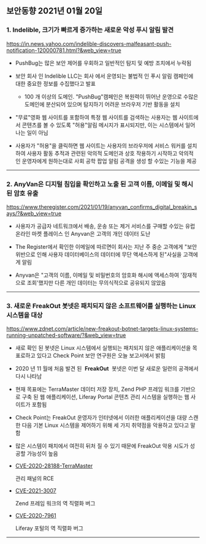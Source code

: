 ## 보안동향 2021년 01월 20일  
   
    
### 1. Indelible, 크기가 빠르게 증가하는 새로운 악성 푸시 알림 발견
       
  
https://in.news.yahoo.com/indelible-discovers-malfeasant-push-notification-120000781.html?&web_view=true  
  
    
- PushBug는 많은 보안 제어를 우회하고 일반적인 탐지 및 예방 조치에서 누락됨  
  

- 보안 회사 인 Indelible LLC는 회사 에서 운영되는 불법적 인 푸시 알림 캠페인에 대한 중요한 정보를 수집했다고 발표  
    - 100 개 이상의 도메인. "PushBug"캠페인은 복원력이 뛰어난 운영으로 수많은 도메인에 분산되어 있으며 탐지하기 어려운 브라우저 기반 활동을 설치  
   
  
- "무료"영화 웹 사이트를 포함하여 특정 웹 사이트를 검색하는 사용자는 웹 사이트에서 콘텐츠를 볼 수 있도록 "허용"알림 메시지가 표시되지만, 이는 시스템에서 일어나는 일이 아님  
  

- 사용자가 "허용"을 클릭하면 웹 사이트는 사용자의 브라우저에 서비스 워커를 설치하여 사용자 활동 추적과 관련된 악의적 도메인과 상호 작용하기 시작하고 악의적 인 운영자에게 원하는대로 사회 공학 팝업 알림 공격을 생성 할 수있는 기능을 제공  
  

  
      
---
  
  
### 2. AnyVan은 디지털 침입을 확인하고 노출 된 고객 이름, 이메일 및 해시 된 암호 유출  
   
   
https://www.theregister.com/2021/01/19/anyvan_confirms_digital_breakin_says/?&web_view=true  
    
    
- 사용자가 공급자 네트워크에서 배송, 운송 또는 제거 서비스를 구매할 수있는 유럽 온라인 마켓 플레이스 인 Anyvan은 고객의 개인 데이터 도난  
  

- The Register에서 확인한 이메일에 따르면이 회사는 지난 주 중순 고객에게 "보안 위반으로 인해 사용자 데이터베이스의 데이터에 무단 액세스하게 된"사실을 고객에게 알림  
   
  
- Anyvan은 "고객의 이름, 이메일 및 비밀번호의 암호화 해시에 액세스하여 '잠재적으로 조회'했지만 다른 개인 데이터는 무의식적으로 공유되지 않았음   
  
   
---
  
  
### 3. 새로운 FreakOut 봇넷은 패치되지 않은 소프트웨어를 실행하는 Linux 시스템을 대상
     

https://www.zdnet.com/article/new-freakout-botnet-targets-linux-systems-running-unpatched-software/?&web_view=true  
  
   
- 새로 확인 된 봇넷은 Linux 시스템에서 실행되는 패치되지 않은 애플리케이션을 목표로하고 있다고 Check Point 보안 연구원은 오늘 보고서에서 밝힘  
  
- 2020 년 11 월에 처음 발견 된  **FreakOut**  봇넷은 이번 달 새로운 일련의 공격에서 다시 나타남  

- 현재 목표에는 TerraMaster 데이터 저장 장치, Zend PHP 프레임 워크를 기반으로 구축 된 웹 애플리케이션, Liferay Portal 콘텐츠 관리 시스템을 실행하는 웹 사이트가 포함됨  
  

- Check Point는 FreakOut 운영자가 인터넷에서 이러한 애플리케이션을 대량 스캔 한 다음 기본 Linux 시스템을 제어하기 위해 세 가지 취약점을 악용하고 있다고 말함  
    

- 많은 시스템이 패치에서 여전히 뒤처 질 수 있기 때문에 FreakOut 악용 시도가 성공할 가능성이 높음  
  
- [CVE-2020-28188-TerraMaster](https://nvd.nist.gov/vuln/detail/CVE-2020-28188)  

    관리 패널의 RCE   

- [CVE-2021-3007](https://nvd.nist.gov/vuln/detail/CVE-2021-3007)  
  
    Zend 프레임 워크의 역 직렬화 버그   

- [CVE-2020-7961](https://nvd.nist.gov/vuln/detail/CVE-2020-7961)  
  
    Liferay 포털의 역 직렬화 버그  


  
---

